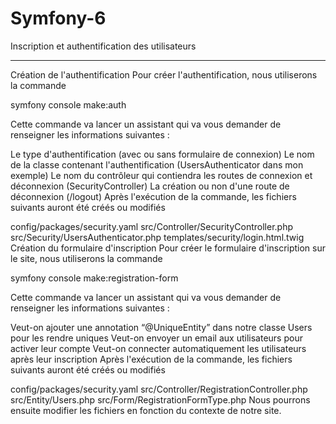 # Symfony-6
Inscription et authentification des utilisateurs 
____________________________________________________________________

Création de l'authentification
Pour créer l'authentification, nous utiliserons la commande

symfony console make:auth

Cette commande va lancer un assistant qui va vous demander de renseigner les informations suivantes :

Le type d'authentification (avec ou sans formulaire de connexion)
Le nom de la classe contenant l'authentification (UsersAuthenticator dans mon exemple)
Le nom du contrôleur qui contiendra les routes de connexion et déconnexion (SecurityController)
La création ou non d'une route de déconnexion (/logout)
Après l'exécution de la commande, les fichiers suivants auront été créés ou modifiés

config/packages/security.yaml
src/Controller/SecurityController.php
src/Security/UsersAuthenticator.php
templates/security/login.html.twig
Création du formulaire d'inscription
Pour créer le formulaire d'inscription sur le site, nous utiliserons la commande

symfony console make:registration-form

Cette commande va lancer un assistant qui va vous demander de renseigner les informations suivantes :

Veut-on ajouter une annotation “@UniqueEntity” dans notre classe Users pour les rendre uniques
Veut-on envoyer un email aux utilisateurs pour activer leur compte
Veut-on connecter automatiquement les utilisateurs après leur inscription
Après l'exécution de la commande, les fichiers suivants auront été créés ou modifiés

config/packages/security.yaml
src/Controller/RegistrationController.php
src/Entity/Users.php
src/Form/RegistrationFormType.php
Nous pourrons ensuite modifier les fichiers en fonction du contexte de notre site.
